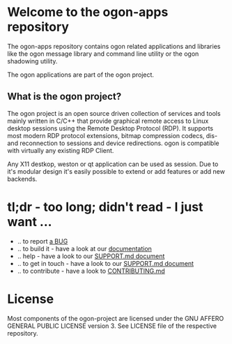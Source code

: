 # Welcome to the ogon-apps repository

The ogon-apps repository contains ogon related applications and libraries like the ogon message
library and command line utility or the ogon shadowing utility.

The ogon applications are part of the ogon project.

## What is the ogon project?

The ogon project is an open source driven collection of services and tools mainly written in C/C++
that provide graphical remote access to Linux desktop sessions using the Remote Desktop Protocol
(RDP). It supports most modern RDP protocol extensions, bitmap compression codecs, dis- and
reconnection to sessions and device redirections.
ogon is compatible with virtually any existing RDP Client.

Any X11 destkop, weston or qt application can be used as session. Due to it's modular
design it's easily possible to extend or add features or add new backends.

# tl;dr - too long; didn't read - I just want ...

* .. to report [a BUG][bugs]
* .. to build it - have a look at our [documentation][documentation]
* .. help - have a look to our [SUPPORT.md document][support]
* .. to get in touch - have a look to our [SUPPORT.md document][support]
* .. to contribute - have a look to [CONTRIBUTING.md][contribute]

# License

Most components of the ogon-project are licensed under the GNU AFFERO GENERAL PUBLIC LICENSE version 3.
See LICENSE file of the respective repository.

[support]: https://github.com/ogon-project/ogon-project/SUPPORT.md
[bugs]: https://github.com/ogon-project/ogon-project/SUPPORT.md#bugs
[documentation]: https://github.com/ogon-project/ogon-project/SUPPORT.md#documentation
[contribute]: https://github.com/ogon-project/ogon-project/CONTRIBUTING.md
